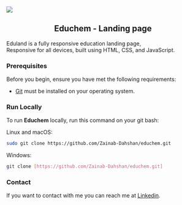   <br />
  <br />
  
  <img src="./readme-images/project-logo.png" />

  <h2 align="center">Educhem - Landing page</h2>

  Eduland is a fully responsive education landing page, <br />Responsive for all devices, built using HTML, CSS, and JavaScript.

### Prerequisites

Before you begin, ensure you have met the following requirements:

* [Git](https://git-scm.com/downloads "Download Git") must be installed on your operating system.

### Run Locally

To run **Educhem** locally, run this command on your git bash:

Linux and macOS:

```bash
sudo git clone https://github.com/Zainab-Dahshan/educhem.git
```

Windows:

```bash
git clone [https://github.com/Zainab-Dahshan/educhem.git]
```

### Contact

If you want to contact with me you can reach me at [Linkedin](https://www.linkedin.com/in/zainab-h-el-dahshan-b75773b0/).
